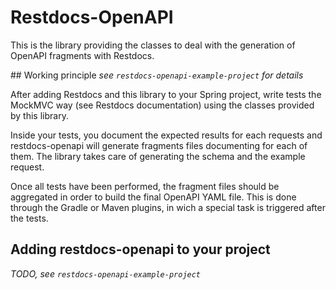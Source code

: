 # Restdocs-OpenAPI

This is the library providing the classes to deal with the generation of OpenAPI fragments with Restdocs.


## Working principle
_see `restdocs-openapi-example-project` for details_

After adding Restdocs and this library to your Spring project, write tests the
MockMVC way (see Restdocs documentation) using the classes provided by this
library.

Inside your tests, you document the expected results for each requests and
restdocs-openapi will generate fragments files documenting for each of them.
The library takes care of generating the schema and the example request.

Once all tests have been performed, the fragment files should be aggregated
in order to build the final OpenAPI YAML file. This is done through the Gradle
or Maven plugins, in wich a special task is triggered after the tests.


## Adding restdocs-openapi to your project

_TODO, see `restdocs-openapi-example-project`_
